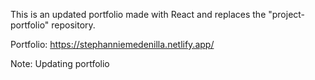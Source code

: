 This is an updated portfolio made with React and replaces the "project-portfolio" repository.

Portfolio: https://stephanniemedenilla.netlify.app/

Note: Updating portfolio
